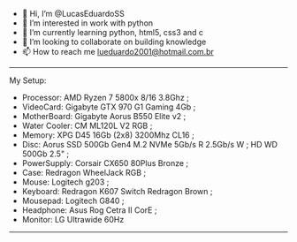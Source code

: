 - 👋 Hi, I’m @LucasEduardoSS
- 👀 I’m interested in work with python
- 🌱 I’m currently learning python, html5, css3 and c
- 💞️ I’m looking to collaborate on building knowledge
- 📫 How to reach me lueduardo2001@hotmail.com.br

<!---
LucasEduardoSS/LucasEduardoSS is a ✨ special ✨ repository because its `README.md` (this file) appears on your GitHub profile.
You can click the Preview link to take a look at your changes.
--->

-------------------------------------------------------------
My Setup:

- Processor: AMD Ryzen 7 5800x 8/16 3.8Ghz ;
- VideoCard: Gigabyte GTX 970 G1 Gaming 4Gb ;
- MotherBoard: Gigabyte Aorus B550 Elite v2 ;
- Water Cooler: CM ML120L V2 RGB ;
- Memory: XPG D45 16Gb (2x8) 3200Mhz CL16 ;
- Disc: Aorus SSD 500Gb Gen4 M.2 NVMe 5Gb/s R 2.5Gb/s W ;
      HD WD 500Gb 2.5" ;
- PowerSupply: Corsair CX650 80Plus Bronze ;
- Case: Redragon WheelJack RGB ;
- Mouse: Logitech g203 ;
- Keyboard: Redragon K607 Switch Redragon Brown ;
- Mousepad: Logitech G840 ;
- Headphone: Asus Rog Cetra II CorE ;
- Monitor: LG Ultrawide 60Hz
-------------------------------------------------------------

